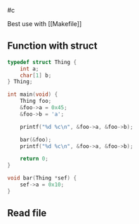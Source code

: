 #c 

Best use with [[Makefile]] 
## Function with struct
```c
typedef struct Thing {
	int a;
	char[1] b;
} Thing;

int main(void) {
	Thing foo;
	&foo->a = 0x45;
	&foo->b = 'a';

	printf("%d %c\n", &foo->a, &foo->b);

	bar(&foo);
	printf("%d %c\n", &foo->a, &foo->b);

	return 0;
}

void bar(Thing *sef) {
	sef->a = 0x10;
}
```

## Read file
```c

```